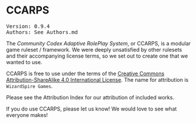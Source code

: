 # CCARPS
<pre>
Version: 0.9.4
Authors: See Authors.md
</pre>

The *Community Codex Adaptive RolePlay System*, or CCARPS, is a modular game ruleset / framework. We were deeply unsatisfied by other rulesets and their accompanying license terms, so we set out to create one that we wanted to use.

CCARPS is free to use under the terms of the [Creative Commons Attribution-ShareAlike 4.0 International License](http://creativecommons.org/licenses/by-sa/4.0/). The name for attribution is `WizardSpire Games`.

Please see the Attribution Index for our attribution of included works.

If you do use CCARPS, please let us know! We would love to see what everyone makes!

